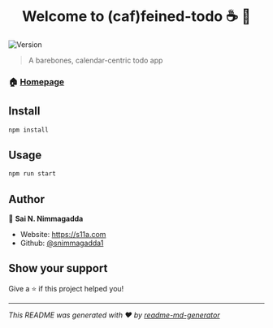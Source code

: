 <h1 align="center">Welcome to (caf)feined-todo ☕ 👋</h1>
<p>
  <img alt="Version" src="https://img.shields.io/badge/version-0.0.0-blue.svg?cacheSeconds=2592000" />
</p>

> A barebones, calendar-centric todo app

### 🏠 [Homepage](https://todo.s11a.com/)

## Install

```sh
npm install
```

## Usage

```sh
npm run start
```

## Author

👤 **Sai N. Nimmagadda**

* Website: https://s11a.com
* Github: [@snimmagadda1](https://github.com/snimmagadda1)

## Show your support

Give a ⭐️ if this project helped you!

***
_This README was generated with ❤️ by [readme-md-generator](https://github.com/kefranabg/readme-md-generator)_